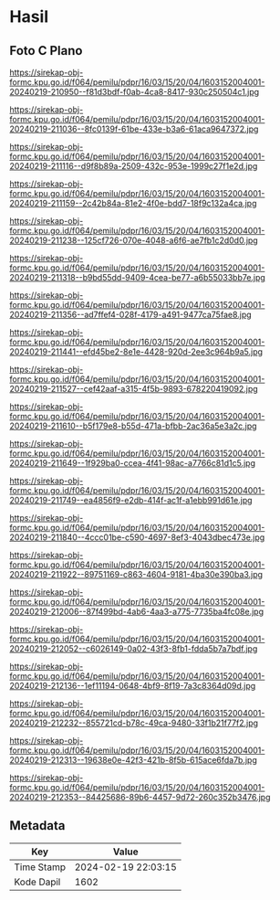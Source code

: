 # Hasil

## Foto C Plano

https://sirekap-obj-formc.kpu.go.id/f064/pemilu/pdpr/16/03/15/20/04/1603152004001-20240219-210950--f81d3bdf-f0ab-4ca8-8417-930c250504c1.jpg

https://sirekap-obj-formc.kpu.go.id/f064/pemilu/pdpr/16/03/15/20/04/1603152004001-20240219-211036--8fc0139f-61be-433e-b3a6-61aca9647372.jpg

https://sirekap-obj-formc.kpu.go.id/f064/pemilu/pdpr/16/03/15/20/04/1603152004001-20240219-211116--d9f8b89a-2509-432c-953e-1999c27f1e2d.jpg

https://sirekap-obj-formc.kpu.go.id/f064/pemilu/pdpr/16/03/15/20/04/1603152004001-20240219-211159--2c42b84a-81e2-4f0e-bdd7-18f9c132a4ca.jpg

https://sirekap-obj-formc.kpu.go.id/f064/pemilu/pdpr/16/03/15/20/04/1603152004001-20240219-211238--125cf726-070e-4048-a6f6-ae7fb1c2d0d0.jpg

https://sirekap-obj-formc.kpu.go.id/f064/pemilu/pdpr/16/03/15/20/04/1603152004001-20240219-211318--b9bd55dd-9409-4cea-be77-a6b55033bb7e.jpg

https://sirekap-obj-formc.kpu.go.id/f064/pemilu/pdpr/16/03/15/20/04/1603152004001-20240219-211356--ad7ffef4-028f-4179-a491-9477ca75fae8.jpg

https://sirekap-obj-formc.kpu.go.id/f064/pemilu/pdpr/16/03/15/20/04/1603152004001-20240219-211441--efd45be2-8e1e-4428-920d-2ee3c964b9a5.jpg

https://sirekap-obj-formc.kpu.go.id/f064/pemilu/pdpr/16/03/15/20/04/1603152004001-20240219-211527--cef42aaf-a315-4f5b-9893-678220419092.jpg

https://sirekap-obj-formc.kpu.go.id/f064/pemilu/pdpr/16/03/15/20/04/1603152004001-20240219-211610--b5f179e8-b55d-471a-bfbb-2ac36a5e3a2c.jpg

https://sirekap-obj-formc.kpu.go.id/f064/pemilu/pdpr/16/03/15/20/04/1603152004001-20240219-211649--1f929ba0-ccea-4f41-98ac-a7766c81d1c5.jpg

https://sirekap-obj-formc.kpu.go.id/f064/pemilu/pdpr/16/03/15/20/04/1603152004001-20240219-211749--ea4856f9-e2db-414f-ac1f-a1ebb991d61e.jpg

https://sirekap-obj-formc.kpu.go.id/f064/pemilu/pdpr/16/03/15/20/04/1603152004001-20240219-211840--4ccc01be-c590-4697-8ef3-4043dbec473e.jpg

https://sirekap-obj-formc.kpu.go.id/f064/pemilu/pdpr/16/03/15/20/04/1603152004001-20240219-211922--89751169-c863-4604-9181-4ba30e390ba3.jpg

https://sirekap-obj-formc.kpu.go.id/f064/pemilu/pdpr/16/03/15/20/04/1603152004001-20240219-212006--87f499bd-4ab6-4aa3-a775-7735ba4fc08e.jpg

https://sirekap-obj-formc.kpu.go.id/f064/pemilu/pdpr/16/03/15/20/04/1603152004001-20240219-212052--c6026149-0a02-43f3-8fb1-fdda5b7a7bdf.jpg

https://sirekap-obj-formc.kpu.go.id/f064/pemilu/pdpr/16/03/15/20/04/1603152004001-20240219-212136--1ef11194-0648-4bf9-8f19-7a3c8364d09d.jpg

https://sirekap-obj-formc.kpu.go.id/f064/pemilu/pdpr/16/03/15/20/04/1603152004001-20240219-212232--855721cd-b78c-49ca-9480-33f1b21f77f2.jpg

https://sirekap-obj-formc.kpu.go.id/f064/pemilu/pdpr/16/03/15/20/04/1603152004001-20240219-212313--19638e0e-42f3-421b-8f5b-615ace6fda7b.jpg

https://sirekap-obj-formc.kpu.go.id/f064/pemilu/pdpr/16/03/15/20/04/1603152004001-20240219-212353--84425686-89b6-4457-9d72-260c352b3476.jpg


## Metadata

| Key        | Value               |
| ---------- | ------------------- |
| Time Stamp | 2024-02-19 22:03:15 |
| Kode Dapil | 1602                |



